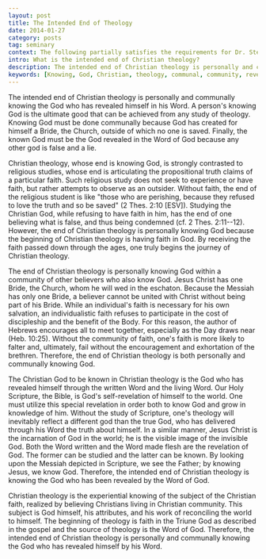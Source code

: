 ```yaml
---
layout: post
title: The Intended End of Theology
date: 2014-01-27
category: posts
tag: seminary
context: The following partially satisfies the requirements for Dr. Steven McKinion's Christian Theology I class at Southeastern Baptist Theological Seminary.
intro: What is the intended end of Christian theology?
description: The intended end of Christian theology is personally and communally knowing the God who has revealed himself in his Word. 
keywords: [Knowing, God, Christian, theology, communal, community, revelation]
---
```


The intended end of Christian theology is personally and communally knowing the God who has revealed himself in his Word. A person's knowing God is the ultimate good that can be achieved from any study of theology. Knowing God must be done communally because God has created for himself a Bride, the Church, outside of which no one is saved. Finally, the known God must be the God revealed in the Word of God because any other god is false and a lie.

Christian theology, whose end is knowing God, is strongly contrasted to religious studies, whose end is articulating the propositional truth claims of a particular faith. Such religious study does not seek to experience or have faith, but rather attempts to observe as an outsider. Without faith, the end of the religious student is like "those who are perishing, because they refused to love the truth and so be saved" (2 Thes. 2:10 [ESV]). Studying the Christian God, while refusing to have faith in him, has the end of one believing what is false, and thus being condemned (cf. 2 Thes. 2:11--12). However, the end of Christian theology is personally knowing God because the beginning of Christian theology is having faith in God. By receiving the faith passed down through the ages, one truly begins the journey of Christian theology.

The end of Christian theology is personally knowing God within a community of other believers who also know God. Jesus Christ has one Bride, the Church, whom he will wed in the eschaton. Because the Messiah has only one Bride, a believer cannot be united with Christ without being part of his Bride. While an individual's faith is necessary for his own salvation, an individualistic faith refuses to participate in the cost of discipleship and the benefit of the Body.  For this reason, the author of Hebrews encourages all to meet together, especially as the Day draws near (Heb. 10:25). Without the community of faith, one's faith is more likely to falter and, ultimately, fail without the encouragement and exhortation of the brethren. Therefore, the end of Christian theology is both personally and communally knowing God.

The Christian God to be known in Christian theology is the God who has revealed himself through the written Word and the living Word. Our Holy Scripture, the Bible, is God's self-revelation of himself to the world. One must utilize this special revelation in order both to know God and grow in knowledge of him. Without the study of Scripture, one's theology will inevitably reflect a different god than the true God, who has delivered through his Word the truth about himself. In a similar manner, Jesus Christ is the incarnation of God in the world; he is the visible image of the invisible God. Both the Word written and the Word made flesh are the revelation of God. The former can be studied and the latter can be known. By looking upon the Messiah depicted in Scripture, we see the Father; by knowing Jesus, we know God. Therefore, the intended end of Christian theology is knowing the God who has been revealed by the Word of God.

Christian theology is the experiential knowing of the subject of the Christian faith, realized by believing Christians living in Christian community. This subject is God himself, his attributes, and his work of reconciling the world to himself. The beginning of theology is faith in the Triune God as described in the gospel and the source of theology is the Word of God. Therefore, the intended end of Christian theology is personally and communally knowing the God who has revealed himself by his Word. 